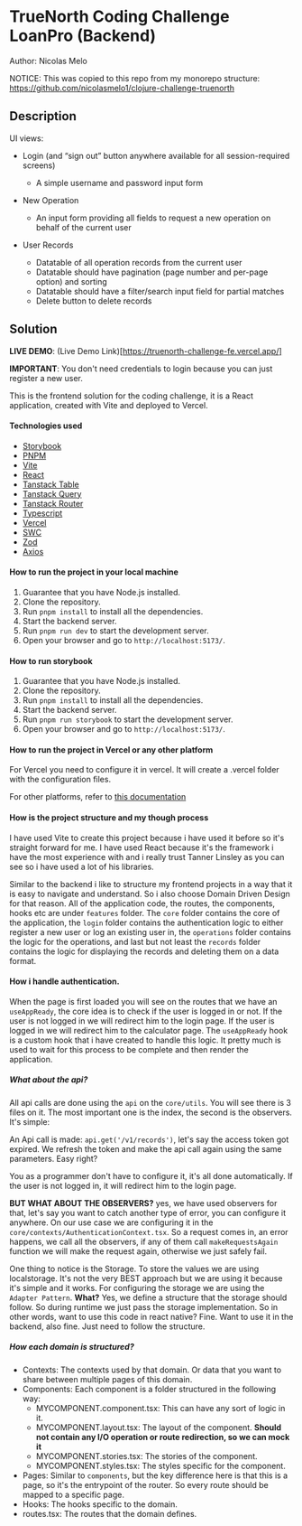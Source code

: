 # TrueNorth Coding Challenge LoanPro (Backend)

Author: Nicolas Melo

NOTICE: This was copied to this repo from my monorepo structure: https://github.com/nicolasmelo1/clojure-challenge-truenorth

## Description

UI views:

- Login (and “sign out” button anywhere available for all session-required screens)

  - A simple username and password input form

- New Operation

  - An input form providing all fields to request a new operation on behalf of the current user

- User Records
  - Datatable of all operation records from the current user
  - Datatable should have pagination (page number and per-page option) and sorting
  - Datatable should have a filter/search input field for partial matches
  - Delete button to delete records

## Solution

**LIVE DEMO**: (Live Demo Link)[https://truenorth-challenge-fe.vercel.app/]

**IMPORTANT**: You don't need credentials to login because you can just register a new user.

This is the frontend solution for the coding challenge, it is a React application, created with Vite and deployed to Vercel.

#### Technologies used

- [Storybook](https://storybook.js.org/)
- [PNPM](https://pnpm.io/)
- [Vite](https://vitejs.dev/)
- [React](https://react.dev/)
- [Tanstack Table](https://tanstack.com/table/v8)
- [Tanstack Query](https://tanstack.com/query/latest)
- [Tanstack Router](https://tanstack.com/router/v1)
- [Typescript](https://www.typescriptlang.org/)
- [Vercel](https://vercel.com/)
- [SWC](https://swc.rs/)
- [Zod](https://zod.dev/)
- [Axios](https://axios-http.com/docs/intro)

#### How to run the project in your local machine

1. Guarantee that you have Node.js installed.
2. Clone the repository.
3. Run `pnpm install` to install all the dependencies.
4. Start the backend server.
5. Run `pnpm run dev` to start the development server.
6. Open your browser and go to `http://localhost:5173/`.

#### How to run storybook

1. Guarantee that you have Node.js installed.
2. Clone the repository.
3. Run `pnpm install` to install all the dependencies.
4. Start the backend server.
5. Run `pnpm run storybook` to start the development server.
6. Open your browser and go to `http://localhost:5173/`.

#### How to run the project in Vercel or any other platform

For Vercel you need to configure it in vercel. It will create a .vercel folder with the configuration files.

For other platforms, refer to [this documentation](https://vitejs.dev/guide/static-deploy.html)

#### How is the project structure and my though process

I have used Vite to create this project because i have used it before so it's straight forward for me. I have used React because it's the framework i have the most experience with and i really trust Tanner Linsley as you can see so i have used a lot of his libraries.

Similar to the backend i like to structure my frontend projects in a way that it is easy to navigate and understand. So i also choose Domain Driven Design for that reason. All of the application code, the routes, the components, hooks etc are under `features` folder. The `core` folder contains the core of the application, the `login` folder contains the authentication logic to either register a new user or log an existing user in, the `operations` folder contains the logic for the operations, and last but not least the `records` folder contains the logic for displaying the records and deleting them on a data format.

#### How i handle authentication.

When the page is first loaded you will see on the routes that we have an `useAppReady`, the core idea is to check if the user is logged in or not. If the user is not logged in we will redirect him to the login page. If the user is logged in we will redirect him to the calculator page. The `useAppReady` hook is a custom hook that i have created to handle this logic. It pretty much is used to wait for this process to be complete and then render the application.

##### What about the api?

All api calls are done using the `api` on the `core/utils`. You will see there is 3 files on it. The most important one is the index, the second is the observers. It's simple:

An Api call is made: `api.get('/v1/records')`, let's say the access token got expired. We refresh the token and make the api call again using the same parameters. Easy right?

You as a programmer don't have to configure it, it's all done automatically. If the user is not logged in, it will redirect him to the login page.

**BUT WHAT ABOUT THE OBSERVERS?** yes, we have used observers for that, let's say you want to catch another type of error, you can configure it anywhere. On our use case we are configuring it in the `core/contexts/AuthenticationContext.tsx`. So a request comes in, an error happens, we call all the observers, if any of them call `makeRequestsAgain` function we will make the request again, otherwise we just safely fail.

One thing to notice is the Storage. To store the values we are using localstorage. It's not the very BEST approach but we are using it because it's simple and it works. For configuring the storage we are using the `Adapter Pattern`. **What?** Yes, we define a structure that the storage should follow. So during runtime we just pass the storage implementation. So in other words, want to use this code in react native? Fine. Want to use it in the backend, also fine. Just need to follow the structure.

##### How each domain is structured?

- Contexts: The contexts used by that domain. Or data that you want to share between multiple pages of this domain.
- Components: Each component is a folder structured in the following way:
  - MYCOMPONENT.component.tsx: This can have any sort of logic in it.
  - MYCOMPONENT.layout.tsx: The layout of the component. **Should not contain any I/O operation or route redirection, so we can mock it**
  - MYCOMPONENT.stories.tsx: The stories of the component.
  - MYCOMPONENT.styles.tsx: The styles specific for the component.
- Pages: Similar to `components`, but the key difference here is that this is a page, so it's the entrypoint of the router. So every route should be mapped to a specific page.
- Hooks: The hooks specific to the domain.
- routes.tsx: The routes that the domain defines.
